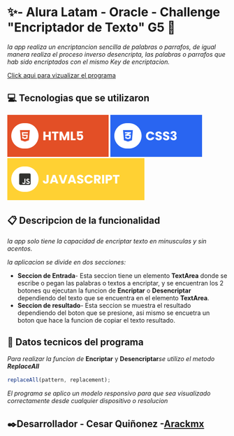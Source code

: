 # ✨- Alura Latam - Oracle - Challenge "Encriptador de Texto" G5 🔗

_la app realiza un encriptancion sencilla de palabras o parrafos, de igual manera realiza el proceso inverso desencripta, las palabras o parrafos que hab sido encriptados con el mismo Key de encriptacion._

[Click aqui para vizualizar el programa](https://arackmx.github.io/encriptador/)

## 💻 Tecnologias que se utilizaron

![HTML5](./assets/html.svg) ![CSS3](./assets/css.svg) ![JavaScript](./assets/javascript.svg)

## 📋 Descripcion de la funcionalidad

_la app solo tiene la capacidad de encriptar texto en minusculas y sin acentos._

_la aplicacion se divide en dos secciones:_

- **Seccion de Entrada**- Esta seccion tiene un elemento **TextArea** donde se escribe o pegan las palabras o textos a encriptar, y se encuentran los 2 botones qu ejecutan la funcion de **Encriptar** o **Desencriptar** dependiendo del texto que se encuentra en el elemento **TextArea**.
- **Seccion de resultado**- Esta seccion se muestra el resultado dependiendo del boton que se presione, asi mismo se encuetra un boton que hace la funcion de copiar el texto resultado.

## 🔧 Datos tecnicos del programa

_Para realizar la funcion de_ **Encriptar** y **Desencriptar**_se utilizo el metodo **ReplaceAll**_

```javascript
replaceAll(pattern, replacement);
```

_El programa se aplico un modelo responsivo para que sea visualizado correctamente desde cualquier dispositivo o resolucion_

## ✒️Desarrollador - **Cesar Quiñonez** -[Arackmx](https://github.com/Arackmx)
